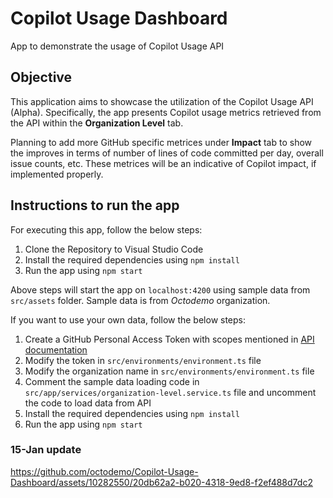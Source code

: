 # Copilot Usage Dashboard
App to demonstrate the usage of Copilot Usage API

## Objective
This application aims to showcase the utilization of the Copilot Usage API (Alpha). Specifically, the app presents Copilot usage metrics retrieved from the API within the **Organization Level** tab.

Planning to add more GitHub specific metrices under **Impact** tab to show the improves in terms of number of lines of code committed per day, overall issue counts, etc. These metrices will be an indicative of Copilot impact, if implemented properly.  

## Instructions to run the app
For executing this app, follow the below steps:
1. Clone the Repository to Visual Studio Code
2. Install the required dependencies using `npm install`
3. Run the app using `npm start`

Above steps will start the app on `localhost:4200` using sample data from `src/assets` folder. Sample data is from _Octodemo_ organization.

If you want to use your own data, follow the below steps:
1. Create a GitHub Personal Access Token with scopes mentioned in [API documentation](https://docs.github.com/en/early-access/copilot/copilot-usage-api)
2. Modify the token in `src/environments/environment.ts` file
3. Modify the organization name in `src/environments/environment.ts` file
4. Comment the sample data loading code in `src/app/services/organization-level.service.ts` file and uncomment the code to load data from API
5. Install the required dependencies using `npm install`
6. Run the app using `npm start`


### 15-Jan update



https://github.com/octodemo/Copilot-Usage-Dashboard/assets/10282550/20db62a2-b020-4318-9ed8-f2ef488d7dc2

